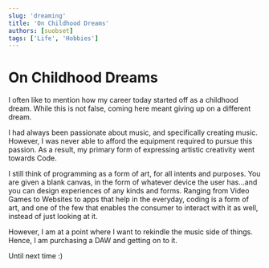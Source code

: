 ```yaml
---
slug: 'dreaming'
title: 'On Childhood Dreams'
authors: [suobset]
tags: ['Life', 'Hobbies']
---
```


# On Childhood Dreams

I often like to mention how my career today started off as a childhood dream. While this is not false, coming here meant giving up on a different dream. 

I had always been passionate about music, and specifically creating music. However, I was never able to afford the equipment required to pursue this passion. As a result, my primary form of expressing artistic creativity went towards Code.

I still think of programming as a form of art, for all intents and purposes. You are given a blank canvas, in the form of whatever device the user has...and you can design experiences of any kinds and forms. Ranging from Video Games to Websites to apps that help in the everyday, coding is a form of art, and one of the few that enables the consumer to interact with it as well, instead of just looking at it.

However, I am at a point where I want to rekindle the music side of things. Hence, I am purchasing a DAW and getting on to it.

Until next time :)